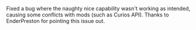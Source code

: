 Fixed a bug where the naughty nice capability wasn't working as intended, causing some conflicts with mods (such as Curios API). Thanks to EnderPreston for pointing this issue out.